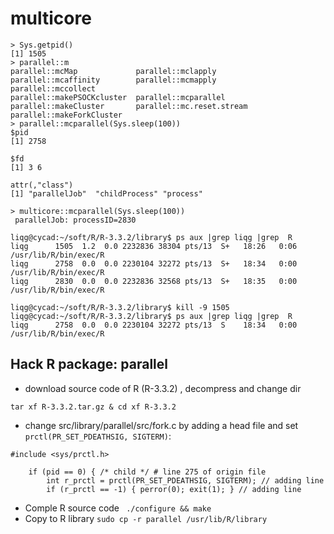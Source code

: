 # multicore

```
> Sys.getpid()
[1] 1505
> parallel::m
parallel::mcMap             parallel::mclapply          parallel::mcaffinity        parallel::mcmapply          parallel::mccollect         
parallel::makePSOCKcluster  parallel::mcparallel        parallel::makeCluster       parallel::mc.reset.stream   parallel::makeForkCluster   
> parallel::mcparallel(Sys.sleep(100))
$pid
[1] 2758

$fd
[1] 3 6

attr(,"class")
[1] "parallelJob"  "childProcess" "process"     

> multicore::mcparallel(Sys.sleep(100))                                                                                                                                                                             
 parallelJob: processID=2830

liqg@cycad:~/soft/R/R-3.3.2/library$ ps aux |grep liqg |grep  R                                                                 
liqg      1505  1.2  0.0 2232836 38304 pts/13  S+   18:26   0:06 /usr/lib/R/bin/exec/R
liqg      2758  0.0  0.0 2230104 32272 pts/13  S+   18:34   0:00 /usr/lib/R/bin/exec/R
liqg      2830  0.0  0.0 2232836 32568 pts/13  S+   18:35   0:00 /usr/lib/R/bin/exec/R

liqg@cycad:~/soft/R/R-3.3.2/library$ kill -9 1505
liqg@cycad:~/soft/R/R-3.3.2/library$ ps aux |grep liqg |grep  R
liqg      2758  0.0  0.0 2230104 32272 pts/13  S    18:34   0:00 /usr/lib/R/bin/exec/R
```

## Hack R package: parallel 
* download source code of R (R-3.3.2) , decompress and change dir
```
tar xf R-3.3.2.tar.gz & cd xf R-3.3.2
```
* change src/library/parallel/src/fork.c by adding a head file and set `prctl(PR_SET_PDEATHSIG, SIGTERM)`:
```
#include <sys/prctl.h>

    if (pid == 0) { /* child */ # line 275 of origin file
        int r_prctl = prctl(PR_SET_PDEATHSIG, SIGTERM); // adding line 
        if (r_prctl == -1) { perror(0); exit(1); } // adding line 

```
* Comple R source code
``
./configure && make``
* Copy to R library
``sudo cp -r parallel /usr/lib/R/library``

